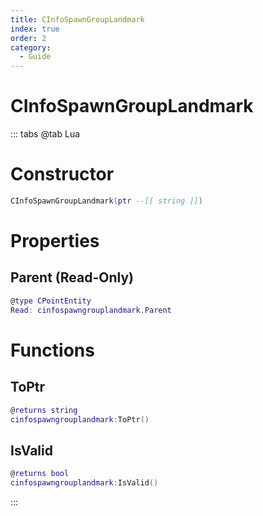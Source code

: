 ```yaml
---
title: CInfoSpawnGroupLandmark
index: true
order: 2
category:
  - Guide
---
```


# CInfoSpawnGroupLandmark

::: tabs
@tab Lua
# Constructor
```lua
CInfoSpawnGroupLandmark(ptr --[[ string ]])
```
# Properties
## Parent (Read-Only)
```lua
@type CPointEntity
Read: cinfospawngrouplandmark.Parent
```
# Functions
## ToPtr
```lua
@returns string
cinfospawngrouplandmark:ToPtr()
```
## IsValid
```lua
@returns bool
cinfospawngrouplandmark:IsValid()
```

:::